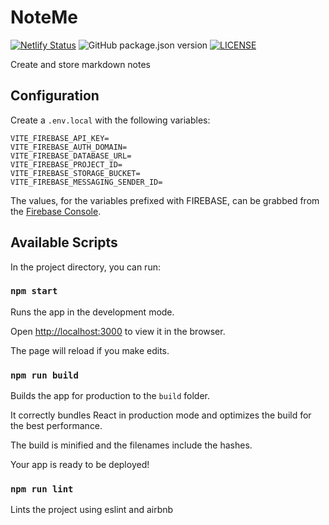 # NoteMe

[![Netlify Status](https://api.netlify.com/api/v1/badges/5c3fcfd1-3410-451b-ae2c-82cd72888332/deploy-status)](https://app.netlify.com/sites/noteme/deploys)
![GitHub package.json version](https://img.shields.io/github/package-json/v/afspeirs/note-me)
[![LICENSE](https://img.shields.io/github/license/afspeirs/note-me)](LICENSE)

Create and store markdown notes

## Configuration

Create a `.env.local` with the following variables:

```plaintext
VITE_FIREBASE_API_KEY=
VITE_FIREBASE_AUTH_DOMAIN=
VITE_FIREBASE_DATABASE_URL=
VITE_FIREBASE_PROJECT_ID=
VITE_FIREBASE_STORAGE_BUCKET=
VITE_FIREBASE_MESSAGING_SENDER_ID=
```

The values, for the variables prefixed with FIREBASE, can be grabbed from the [Firebase Console](https://console.firebase.google.com).

## Available Scripts

In the project directory, you can run:

### `npm start`

Runs the app in the development mode.

Open [http://localhost:3000](http://localhost:3000) to view it in the browser.

The page will reload if you make edits.

### `npm run build`

Builds the app for production to the `build` folder.

It correctly bundles React in production mode and optimizes the build for the best performance.

The build is minified and the filenames include the hashes.

Your app is ready to be deployed!

### `npm run lint`

Lints the project using eslint and airbnb

